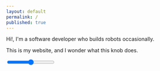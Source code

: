 ```yaml
---
layout: default
permalink: /
published: true
---
```


Hi!, I'm a software developer who builds robots occasionally.

This is my website, and I wonder what this knob does.

<input type="range" class="input-knob" data-src="assets/images/knob70.png" data-sprites="100" min="-100" max="150" step="0.4" oninput="inputEventHandler(this)" onchange="changeEventHandler(this)"/>

<div id="knob-div" style="position: absolute; left: -100px; top: 20px; font-size: 100px; width: 100px; text-orientation: mixed; writing-mode: vertical-rl;">
NOT MUCH
</div>

<script type="text/javascript" src="assets/scripts/input-knobs.js"></script>
<script type="text/javascript">
function changeEventHandler(a) {
    document.getElementById("knob-div").style.left = a.value -100 + "px";
    console.log(a.value);
}
function inputEventHandler(a) {
    document.getElementById("knob-div").style.left = a.value -100 + "px";
    console.log(a.value);
}
</script>